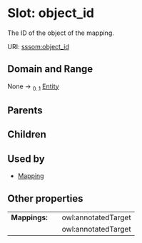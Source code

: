
# Slot: object_id


The ID of the object of the mapping.

URI: [sssom:object_id](http://w3id.org/sssom/object_id)


## Domain and Range

None &#8594;  <sub>0..1</sub> [Entity](Entity.md)

## Parents


## Children


## Used by

 * [Mapping](Mapping.md)

## Other properties

|  |  |  |
| --- | --- | --- |
| **Mappings:** | | owl:annotatedTarget |
|  | | owl:annotatedTarget |

